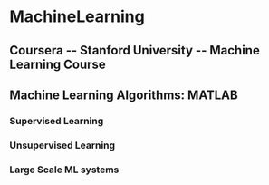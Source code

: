 # MachineLearning

## Coursera -- Stanford University -- Machine Learning Course

## Machine Learning Algorithms: MATLAB

### Supervised Learning

### Unsupervised Learning

### Large Scale ML systems
